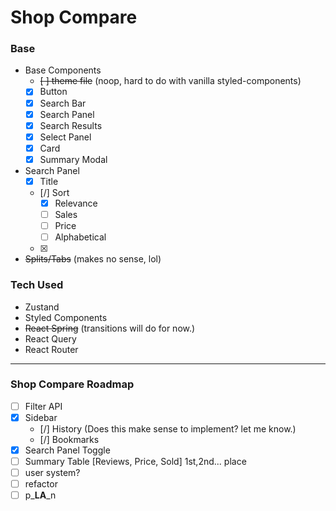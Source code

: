 # Shop Compare

### Base
- Base Components  
  - ~~[ ] theme file~~ (noop, hard to do with vanilla styled-components) 
  - [x] Button
  - [x] Search Bar
  - [x] Search Panel
  - [x] Search Results
  - [x] Select Panel
  - [x] Card
  - [x] Summary Modal
- Search Panel
  - [x] Title
  - [/] Sort
    - [x] Relevance
    - [ ] Sales
    - [ ] Price
    - [ ] Alphabetical
  - [x]
- ~~Splits/Tabs~~ (makes no sense, lol)

### Tech Used

- Zustand
- Styled Components
- ~~React Spring~~ (transitions will do for now.)
- React Query
- React Router

---

### Shop Compare Roadmap

- [ ] Filter API
- [x] Sidebar
  - [/] History (Does this make sense to implement? let me know.)
  - [/] Bookmarks
- [x] Search Panel Toggle
- [ ] Summary Table [Reviews, Price, Sold] 1st,2nd... place
- [ ] user system?
- [ ] refactor
- [ ] p_**LA**_n 